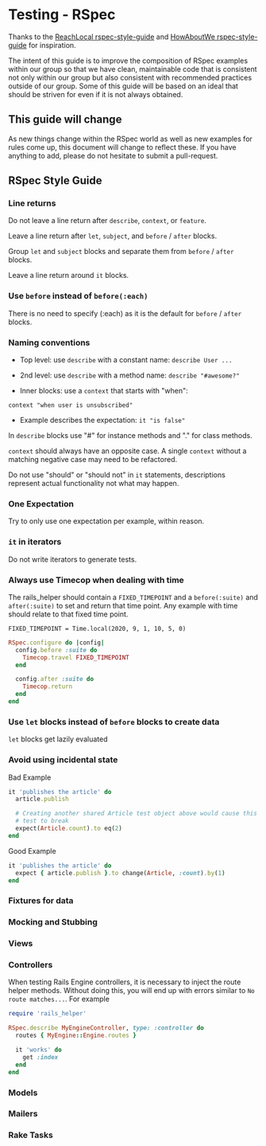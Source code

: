 # Testing - RSpec

Thanks to the
[ReachLocal rspec-style-guide](https://github.com/reachlocal/rspec-style-guide)
and [HowAboutWe rspec-style-guide](https://github.com/howaboutwe/rspec-style-guide)
 for inspiration.

The intent of this guide is to improve the composition of RSpec examples
within our group so that we have clean, maintainable code that is consistent
not only within our group but also consistent with recommended practices outside
of our group. Some of this guide will be based on an ideal that should be
striven for even if it is not always obtained.

## This guide will change

As new things change within the RSpec world as well as new examples for rules
come up, this document will change to reflect these. If you have anything to
add, please do not hesitate to submit a pull-request.

## RSpec Style Guide

### Line returns

Do not leave a line return after `describe`, `context`, or `feature`.

Leave a line return after `let`, `subject`, and `before` / `after` blocks.

Group `let` and `subject` blocks and separate them from `before` / `after`
blocks.

Leave a line return around `it` blocks.

### Use `before` instead of `before(:each)`

There is no need to specify (:each) as it is the default for `before` / `after`
blocks.

### Naming conventions

* Top level: use `describe` with a constant name: `describe User ...`

* 2nd level: use `describe` with a method name: `describe "#awesome?"`

* Inner blocks: use a `context` that starts with "when":

`context "when user is unsubscribed"`

* Example describes the expectation: `it "is false"`

In `describe` blocks use "#" for instance methods and "." for class methods.

`context` should always have an opposite case. A single `context` without a
matching negative case may need to be refactored.

Do not use "should" or "should not" in `it` statements, descriptions represent
actual functionality not what may happen.

### One Expectation

Try to only use one expectation per example, within reason.

### `it` in iterators

Do not write iterators to generate tests.

### Always use Timecop when dealing with time

The rails_helper should contain a `FIXED_TIMEPOINT` and a
`before(:suite)` and `after(:suite)` to set and return that time point.
Any example with time should relate to that fixed time point.

`FIXED_TIMEPOINT = Time.local(2020, 9, 1, 10, 5, 0)`

```ruby
RSpec.configure do |config|
  config.before :suite do
    Timecop.travel FIXED_TIMEPOINT
  end

  config.after :suite do
    Timecop.return
  end
end
```

### Use `let` blocks instead of `before` blocks to create data

`let` blocks get lazily evaluated

### Avoid using incidental state

Bad Example

```ruby
it 'publishes the article' do
  article.publish

  # Creating another shared Article test object above would cause this
  # test to break
  expect(Article.count).to eq(2)
end
```

Good Example

```ruby
it 'publishes the article' do
  expect { article.publish }.to change(Article, :count).by(1)
end
```

### Fixtures for data

### Mocking and Stubbing

### Views

### Controllers

When testing Rails Engine controllers, it is necessary to inject the route
helper methods. Without doing this, you will end up with errors similar to
`No route matches...`. For example

```ruby
require 'rails_helper'

RSpec.describe MyEngineController, type: :controller do
  routes { MyEngine::Engine.routes }

  it 'works' do
    get :index
  end
end
```

### Models

### Mailers

### Rake Tasks



